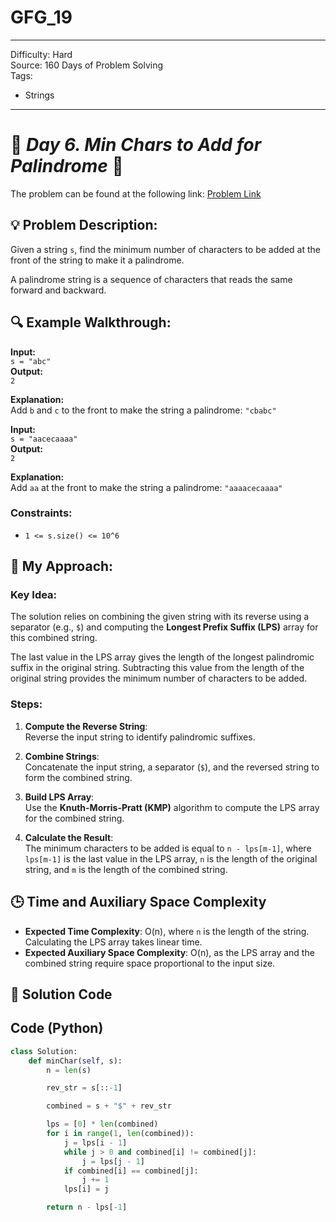 # GFG_19
---
Difficulty: Hard  
Source: 160 Days of Problem Solving  
Tags:
  - Strings
---


# 🚀 _Day 6. Min Chars to Add for Palindrome_ 🧠

The problem can be found at the following link: [Problem Link](https://www.geeksforgeeks.org/batch/gfg-160-problems/track/string-gfg-160/problem/minimum-characters-to-be-added-at-front-to-make-string-palindrome)  




## 💡 **Problem Description:**

Given a string `s`, find the minimum number of characters to be added at the front of the string to make it a palindrome.  

A palindrome string is a sequence of characters that reads the same forward and backward.  



## 🔍 **Example Walkthrough:**

**Input:**  
`s = "abc"`  
**Output:**  
`2`  

**Explanation:**  
Add `b` and `c` to the front to make the string a palindrome: `"cbabc"`

**Input:**  
`s = "aacecaaaa"`  
**Output:**  
`2`  

**Explanation:**  
Add `aa` at the front to make the string a palindrome: `"aaaacecaaaa"`



### Constraints:
- `1 <= s.size() <= 10^6`



## 🎯 **My Approach:**

### Key Idea:
The solution relies on combining the given string with its reverse using a separator (e.g., `$`) and computing the **Longest Prefix Suffix (LPS)** array for this combined string.  

The last value in the LPS array gives the length of the longest palindromic suffix in the original string. Subtracting this value from the length of the original string provides the minimum number of characters to be added.  

### Steps:
1. **Compute the Reverse String**:  
   Reverse the input string to identify palindromic suffixes.  

2. **Combine Strings**:  
   Concatenate the input string, a separator (`$`), and the reversed string to form the combined string.  

3. **Build LPS Array**:  
   Use the **Knuth-Morris-Pratt (KMP)** algorithm to compute the LPS array for the combined string.  

4. **Calculate the Result**:  
   The minimum characters to be added is equal to `n - lps[m-1]`, where `lps[m-1]` is the last value in the LPS array, `n` is the length of the original string, and `m` is the length of the combined string.  



## 🕒 **Time and Auxiliary Space Complexity** 

- **Expected Time Complexity**: O(n), where `n` is the length of the string. Calculating the LPS array takes linear time.
- **Expected Auxiliary Space Complexity**: O(n), as the LPS array and the combined string require space proportional to the input size.

## 📝 **Solution Code**
## Code (Python)

```python
class Solution:
    def minChar(self, s):
        n = len(s)

        rev_str = s[::-1]

        combined = s + "$" + rev_str

        lps = [0] * len(combined)
        for i in range(1, len(combined)):
            j = lps[i - 1]
            while j > 0 and combined[i] != combined[j]:
                j = lps[j - 1]
            if combined[i] == combined[j]:
                j += 1
            lps[i] = j

        return n - lps[-1]
```
